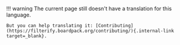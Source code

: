 !!! warning
    The current page still doesn't have a translation for this language.

    But you can help translating it: [Contributing](https://filterify.boardpack.org/contributing/){.internal-link target=_blank}.
